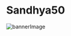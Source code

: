 # Sandhya50

![bannerImage](https://github.com/Sandhyapoka/Sandhya50/assets/110318592/b1251d64-4973-4eb2-8c8a-696c77f42756)
